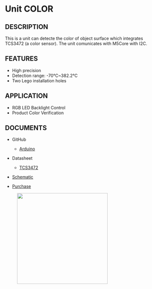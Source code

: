 # Unit COLOR

## DESCRIPTION

This is a unit can detecte the color of object surface which integrates TCS3472 (a color sensor). The unit comunicates with M5Core with I2C.

## FEATURES

-  High precision
-  Detection range: -70℃~382.2℃
-  Two Lego installation holes

## APPLICATION

-  RGB LED Backlight Control
-  Product Color Verification

## DOCUMENTS

-  GitHub

   - [Arduino](https://github.com/m5stack/M5Stack)

-  Datasheet

   - [TCS3472](https://pdf1.alldatasheet.com/datasheet-pdf/view/560511/AMSCO/TCS3472.html)

-  [Schematic](https://github.com/m5stack/M5Stack)

-  [Purchase](https://www.aliexpress.com/store/product/M5Stack-Official-Color-Unit-TCS34725-Color-Sensor-RGB-Color-Sensor-Development-Board-Module-GROVE-I2C-Compatible/3226069_32946957647.html?spm=a2g1x.12024536.productList_5885013.pic_5)

<figure>
    <img src="assets/img/product_pics/units/M5GO_Unit_ncir.png" height="300" width="300">
</figure>
